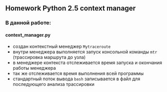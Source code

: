 ## Homework Python 2.5 context manager

### В данной работе:

#### context_manager.py
* создан контекстный менеджер ```Mytraceroute```
* внутри менеджера выполняется запуск консольной команды ```mtr``` (трассировка маршрута до узла)
* в менеджере контекста отслеживается время запуска и окончания работы менеджера
* так же отслеживается время выполнения всей программы
* стандартный поток вывода ```bash``` записывается в файл для последующего анализа трассировки